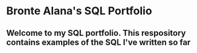 # Bronte Alana's SQL Portfolio
## Welcome to my SQL portfolio. This respository contains examples of the SQL I've written so far
